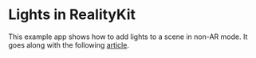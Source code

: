 # Lights in RealityKit

This example app shows how to add lights to a scene in non-AR mode. It goes along with the following [article](https://codingxr.com/articles/shadows-lights-in-realitykit/#lights).